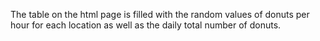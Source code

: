 The table on the html page is filled with the random values of donuts per hour for each location as well as the daily total number of donuts.

